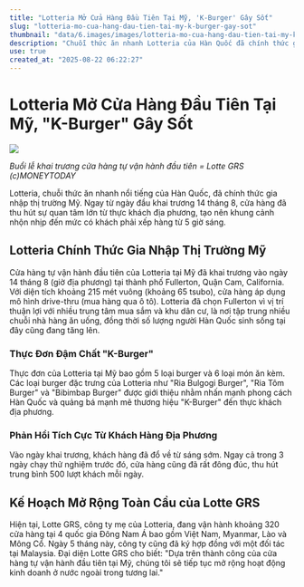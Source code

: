 ```yaml
---
title: "Lotteria Mở Cửa Hàng Đầu Tiên Tại Mỹ, 'K-Burger' Gây Sốt"
slug: "lotteria-mo-cua-hang-dau-tien-tai-my-k-burger-gay-sot"
thumbnail: "data/6.images/images/lotteria-mo-cua-hang-dau-tien-tai-my-k-burger-gay-sot.webp"
description: "Chuỗi thức ăn nhanh Lotteria của Hàn Quốc đã chính thức gia nhập thị trường Mỹ với cửa hàng đầu tiên tại California, thu hút sự quan tâm lớn và hình thành hàng dài người xếp hàng từ sáng sớm nhờ sức hút của 'K-Burger'."
use: true
created_at: "2025-08-22 06:22:27"
---
```


# Lotteria Mở Cửa Hàng Đầu Tiên Tại Mỹ, "K-Burger" Gây Sốt

![](/images/20250821-03594330-clc_korea-000-1-view.webp)

*Buổi lễ khai trương cửa hàng tự vận hành đầu tiên = Lotte GRS (c)MONEYTODAY*

Lotteria, chuỗi thức ăn nhanh nổi tiếng của Hàn Quốc, đã chính thức gia nhập thị trường Mỹ. Ngay từ ngày đầu khai trương 14 tháng 8, cửa hàng đã thu hút sự quan tâm lớn từ thực khách địa phương, tạo nên khung cảnh nhộn nhịp đến mức có khách phải xếp hàng từ 5 giờ sáng.

## Lotteria Chính Thức Gia Nhập Thị Trường Mỹ

Cửa hàng tự vận hành đầu tiên của Lotteria tại Mỹ đã khai trương vào ngày 14 tháng 8 (giờ địa phương) tại thành phố Fullerton, Quận Cam, California. Với diện tích khoảng 215 mét vuông (khoảng 65 tsubo), cửa hàng áp dụng mô hình drive-thru (mua hàng qua ô tô). Lotteria đã chọn Fullerton vì vị trí thuận lợi với nhiều trung tâm mua sắm và khu dân cư, là nơi tập trung nhiều chuỗi nhà hàng ăn uống, đồng thời số lượng người Hàn Quốc sinh sống tại đây cũng đang tăng lên.

### Thực Đơn Đậm Chất "K-Burger"

Thực đơn của Lotteria tại Mỹ bao gồm 5 loại burger và 6 loại món ăn kèm. Các loại burger đặc trưng của Lotteria như "Ria Bulgogi Burger", "Ria Tôm Burger" và "Bibimbap Burger" được giới thiệu nhằm nhấn mạnh phong cách Hàn Quốc và quảng bá mạnh mẽ thương hiệu "K-Burger" đến thực khách địa phương.

### Phản Hồi Tích Cực Từ Khách Hàng Địa Phương

Vào ngày khai trương, khách hàng đã đổ về từ sáng sớm. Ngay cả trong 3 ngày chạy thử nghiệm trước đó, cửa hàng cũng đã rất đông đúc, thu hút trung bình 500 lượt khách mỗi ngày.

## Kế Hoạch Mở Rộng Toàn Cầu của Lotte GRS

Hiện tại, Lotte GRS, công ty mẹ của Lotteria, đang vận hành khoảng 320 cửa hàng tại 4 quốc gia Đông Nam Á bao gồm Việt Nam, Myanmar, Lào và Mông Cổ. Ngày 5 tháng này, công ty cũng đã ký hợp đồng với một đối tác tại Malaysia. Đại diện Lotte GRS cho biết: "Dựa trên thành công của cửa hàng tự vận hành đầu tiên tại Mỹ, chúng tôi sẽ tiếp tục mở rộng hoạt động kinh doanh ở nước ngoài trong tương lai."